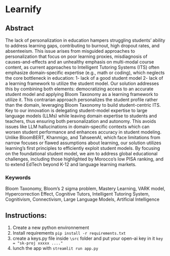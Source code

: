 # Learnify

## Abstract 
The lack of personalization in education hampers struggling students’ ability to address learning gaps, contributing to burnout, high dropout
rates, and absenteeism. This issue arises from misguided approaches to personalization that focus on poor learning proxies, misdiagnosis of
causes-and-effects and an unhealthy emphasis on multi-modal course content, as current approaches to Intelligent Tutoring Systems (ITS)
often emphasize domain-specific expertise (e.g., math or coding), which neglects the core bottleneck in education: 1- lack of a good student
model 2- lack of a learning framework to utilize the student model.
Our solution addresses this by combining both elements: democratizing access to an accurate student model and applying Bloom Taxonomy as a
learning framework to utilize it. This contrarian approach personalizes the student profile rather than the domain, leveraging Bloom Taxonomy
to build student-centric ITS. Key to our innovation is delegating student-model expertise to large language models (LLMs) while leaving
domain expertise to students and teachers, thus ensuring both personalization and autonomy. This avoids issues like LLM hallucinations in
domain-specific contexts which can worsen student performance and enhances accuracy in student modeling. Unlike BloomBERT, Khanmigo,
and TahseenAI, which face limitations from narrow focuses or flawed assumptions about learning, our solution utilizes learning’s first principles
to efficiently exploit student models. By focusing on the foundational student model, we aim to address global educational challenges, including
those highlighted by Morocco’s low PISA ranking, and to extend EdTech beyond K-12 and language learning markets.

### Keywords
Bloom Taxonomy, Bloom’s 2 sigma problem, Mastery Learning, VARK model, Hypercorrection Effect, Cognitive Tutors, Intelligent Tutoring
System, Cognitivism, Connectivism, Large Language Models, Artificial Intelligence


## Instructions: 

1. Create a new python environnement
2. Install requirements `pip install -r requirements.txt`
3. create a keys.py file inside `\src` folder and put your open-ai key in it `key = "sk-proj xxxxx ...."`
4. lunch the app with `streamlit run app.py`